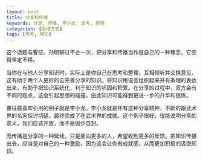 ```yaml
---
layout: post
title: 分享和传播
keywords: 分享, 传播, 李小龙, 思考, 整理 
categories: [思维方式]
tags: [思考, 理论]
---
```

这个话题与曹征、孙明聊过不止一次，把分享和传播当作是自己的一种理念，它变得坚定不移。

当你在与他人分享知识时，实际上是你自己在思考和整理。互相倾听并交换意见，这有助于两个人更好的去完善分享的知识。将知识用语言组织起来并有条理的表达出来，有助于把知识系统化，利于知识的巩固和积累。在分享的过程中，双方会有不同的观点，这会引起思想的碰撞，由此知识可能得到更进一步的升华和提炼。
<!-- more -->
曹征最喜欢引用的例子就是李小龙。李小龙就是怀有这种分享精神，不断的跟武术界的名家探讨切磋，最终完成了在武术界的成就。这个例子很好，很能说明分享的意义，我们应该开放，而不是固步自封。

而传播是分享的一种延续，只是面向更多的人，希望收到更多的反馈。把知识传播出去，应当是对自己的一种激励，因为这会让你有成就感，从而更加积极的汲取知识。